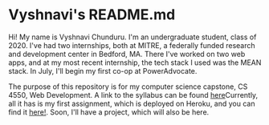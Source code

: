 # Vyshnavi's README.md

Hi! My name is Vyshnavi Chunduru. I'm an undergraduate student, class of 2020. I've had two internships, both at MITRE, a federally funded research and development center in Bedford, MA. There I've worked on two web apps, and at my most recent internship, the tech stack I used was the MEAN stack. In July, I'll begin my first co-op at PowerAdvocate.

The purpose of this repository is for my computer science capstone, CS 4550, Web Development. A link to the syllabus can be found [here](http://portal-cs5610online.rhcloud.com/#/)Currently, all it has is my first assignment, which is deployed on Heroku, and you can find it [here!](https://webdev-1summer-2017.herokuapp.com/). Soon, I'll have a project, which will also be here.
